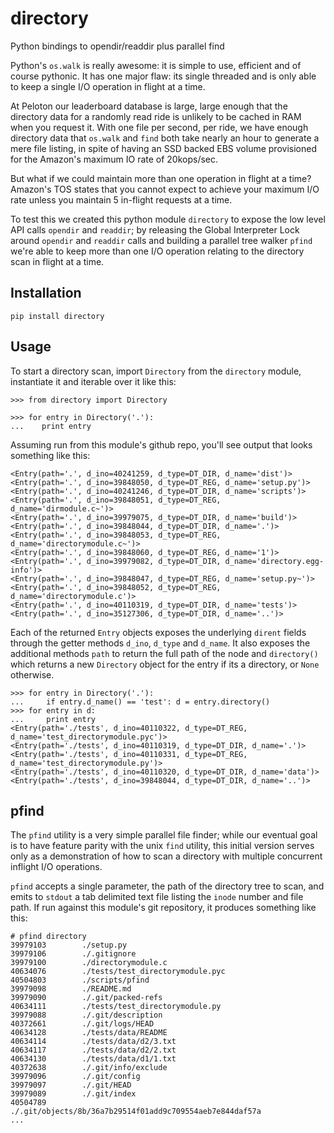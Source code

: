 # directory
Python bindings to opendir/readdir plus parallel find

Python's `os.walk` is really awesome: it is simple to use, efficient
and of course pythonic.  It has one major flaw: its single threaded
and is only able to keep a single I/O operation in flight at a time.

At Peloton our leaderboard database is large, large enough that the
directory data for a randomly read ride is unlikely to be cached in
RAM when you request it.  With one file per second, per ride, we have
enough directory data that `os.walk` and `find` both take nearly an
hour to generate a mere file listing, in spite of having an SSD backed
EBS volume provisioned for the Amazon's maximum IO rate of 20kops/sec. 

But what if we could maintain more than one operation in flight at a
time?  Amazon's TOS states that you cannot expect to achieve your
maximum I/O rate unless you maintain 5 in-flight requests at a time.

To test this we created this python module `directory` to expose the
low level API calls `opendir` and `readdir`; by releasing the Global
Interpreter Lock around `opendir` and `readdir` calls and building a
parallel tree walker `pfind` we're able to keep more than one I/O
operation relating to the directory scan in flight at a time.


## Installation

`pip install directory`

## Usage

To start a directory scan, import `Directory` from the `directory`
module, instantiate it and iterable over it like this:

```
>>> from directory import Directory

>>> for entry in Directory('.'):
...    print entry
```

Assuming run from this module's github repo, you'll see output that
looks something like this:

```
<Entry(path='.', d_ino=40241259, d_type=DT_DIR, d_name='dist')>
<Entry(path='.', d_ino=39848050, d_type=DT_REG, d_name='setup.py')>
<Entry(path='.', d_ino=40241246, d_type=DT_DIR, d_name='scripts')>
<Entry(path='.', d_ino=39848051, d_type=DT_REG, d_name='dirmodule.c~')>
<Entry(path='.', d_ino=39979075, d_type=DT_DIR, d_name='build')>
<Entry(path='.', d_ino=39848044, d_type=DT_DIR, d_name='.')>
<Entry(path='.', d_ino=39848053, d_type=DT_REG, d_name='directorymodule.c~')>
<Entry(path='.', d_ino=39848060, d_type=DT_REG, d_name='1')>
<Entry(path='.', d_ino=39979082, d_type=DT_DIR, d_name='directory.egg-info')>
<Entry(path='.', d_ino=39848047, d_type=DT_REG, d_name='setup.py~')>
<Entry(path='.', d_ino=39848052, d_type=DT_REG, d_name='directorymodule.c')>
<Entry(path='.', d_ino=40110319, d_type=DT_DIR, d_name='tests')>
<Entry(path='.', d_ino=35127306, d_type=DT_DIR, d_name='..')>
```

Each of the returned `Entry` objects exposes the underlying `dirent`
fields through the getter methods `d_ino`, `d_type` and `d_name`.  It
also exposes the additional methods `path` to return the full path of
the node and `directory()` which returns a new `Directory` object for
the entry if its a directory, or `None` otherwise. 

```
>>> for entry in Directory('.'):
...     if entry.d_name() == 'test': d = entry.directory()
>>> for entry in d:
...     print entry
<Entry(path='./tests', d_ino=40110322, d_type=DT_REG, d_name='test_directorymodule.pyc')>
<Entry(path='./tests', d_ino=40110319, d_type=DT_DIR, d_name='.')>
<Entry(path='./tests', d_ino=40110331, d_type=DT_REG, d_name='test_directorymodule.py')>
<Entry(path='./tests', d_ino=40110320, d_type=DT_DIR, d_name='data')>
<Entry(path='./tests', d_ino=39848044, d_type=DT_DIR, d_name='..')>
```

## pfind

The `pfind` utility is a very simple parallel file finder; while our
eventual goal is to have feature parity with the unix `find` utility,
this initial version serves only as a demonstration of how to scan a
directory with multiple concurrent inflight I/O operations.

`pfind` accepts a single parameter, the path of the directory tree to
scan, and emits to `stdout` a tab delimited text file listing the
`inode` number and file path.  If run against this module's git
repository, it produces something like this:

```
# pfind directory
39979103        ./setup.py
39979106        ./.gitignore
39979100        ./directorymodule.c
40634076        ./tests/test_directorymodule.pyc
40504803        ./scripts/pfind
39979098        ./README.md
39979090        ./.git/packed-refs
40634111        ./tests/test_directorymodule.py
39979088        ./.git/description
40372661        ./.git/logs/HEAD
40634128        ./tests/data/README
40634114        ./tests/data/d2/3.txt
40634117        ./tests/data/d2/2.txt
40634130        ./tests/data/d1/1.txt
40372638        ./.git/info/exclude
39979096        ./.git/config
39979097        ./.git/HEAD
39979089        ./.git/index
40504789        ./.git/objects/8b/36a7b29514f01add9c709554aeb7e844daf57a
...
```
